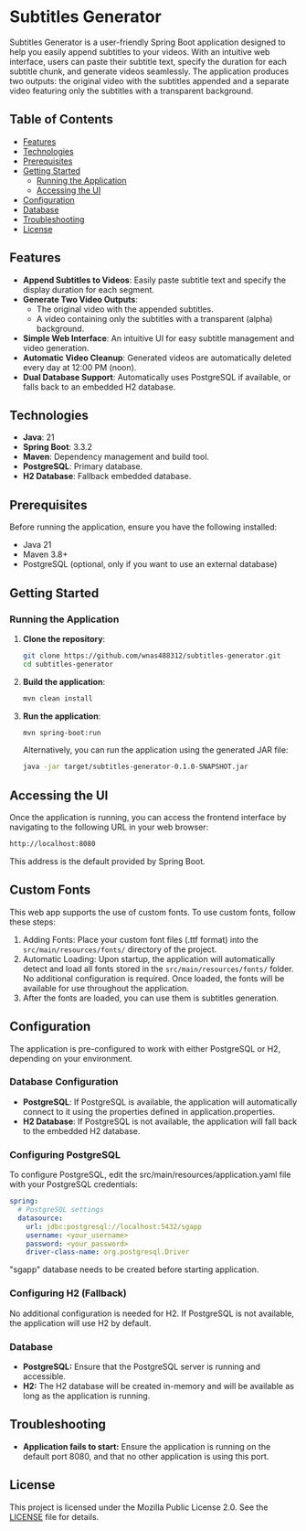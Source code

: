 # Subtitles Generator

Subtitles Generator is a user-friendly Spring Boot application designed to help you easily append subtitles to your videos. With an intuitive web interface, users can paste their subtitle text, specify the duration for each subtitle chunk, and generate videos seamlessly. The application produces two outputs: the original video with the subtitles appended and a separate video featuring only the subtitles with a transparent background.

## Table of Contents

- [Features](#features)
- [Technologies](#technologies)
- [Prerequisites](#prerequisites)
- [Getting Started](#getting-started)
    - [Running the Application](#running-the-application)
    - [Accessing the UI](#accessing-the-ui)
- [Configuration](#configuration)
- [Database](#database)
- [Troubleshooting](#troubleshooting)
- [License](#license)

## Features

- **Append Subtitles to Videos**: Easily paste subtitle text and specify the display duration for each segment.
- **Generate Two Video Outputs**:
    - The original video with the appended subtitles.
    - A video containing only the subtitles with a transparent (alpha) background.
- **Simple Web Interface**: An intuitive UI for easy subtitle management and video generation.
- **Automatic Video Cleanup**: Generated videos are automatically deleted every day at 12:00 PM (noon).
- **Dual Database Support**: Automatically uses PostgreSQL if available, or falls back to an embedded H2 database.

## Technologies

- **Java**: 21
- **Spring Boot**: 3.3.2
- **Maven**: Dependency management and build tool.
- **PostgreSQL**: Primary database.
- **H2 Database**: Fallback embedded database.

## Prerequisites

Before running the application, ensure you have the following installed:

- Java 21
- Maven 3.8+
- PostgreSQL (optional, only if you want to use an external database)

## Getting Started

### Running the Application

1. **Clone the repository**:

   ```bash
   git clone https://github.com/wnas488312/subtitles-generator.git
   cd subtitles-generator
   ```

2. **Build the application**:
    ```bash
    mvn clean install
   ```
   
3. **Run the application**:
    ```bash
   mvn spring-boot:run
   ```

    Alternatively, you can run the application using the generated JAR file:
    ```bash
    java -jar target/subtitles-generator-0.1.0-SNAPSHOT.jar
    ```

## Accessing the UI
Once the application is running, you can access the frontend interface by navigating to the following URL in your web browser:
```bash
http://localhost:8080
```
This address is the default provided by Spring Boot.

## Custom Fonts
This web app supports the use of custom fonts. To use custom fonts, follow these steps:
1. Adding Fonts:
Place your custom font files (.ttf format) into the ```src/main/resources/fonts/``` directory of the project.
2. Automatic Loading:
Upon startup, the application will automatically detect and load all fonts stored in the ```src/main/resources/fonts/``` folder. No additional configuration is required. Once loaded, the fonts will be available for use throughout the application.
3. After the fonts are loaded, you can use them is subtitles generation.

## Configuration
The application is pre-configured to work with either PostgreSQL or H2, depending on your environment.

### Database Configuration
- **PostgreSQL**: If PostgreSQL is available, the application will automatically connect to it using the properties defined in application.properties.
- **H2 Database**: If PostgreSQL is not available, the application will fall back to the embedded H2 database.
### Configuring PostgreSQL
To configure PostgreSQL, edit the src/main/resources/application.yaml file with your PostgreSQL credentials:
```yaml
spring:
  # PostgreSQL settings
  datasource:
    url: jdbc:postgresql://localhost:5432/sgapp
    username: <your_username>
    password: <your_password>
    driver-class-name: org.postgresql.Driver
```
"sgapp" database needs to be created before starting application.

### Configuring H2 (Fallback)
No additional configuration is needed for H2. If PostgreSQL is not available, the application will use H2 by default.

### Database
- **PostgreSQL:** Ensure that the PostgreSQL server is running and accessible.
- **H2:** The H2 database will be created in-memory and will be available as long as the application is running.
## Troubleshooting
- **Application fails to start:** Ensure the application is running on the default port 8080, and that no other application is using this port.

## License
This project is licensed under the Mozilla Public License 2.0. See the [LICENSE](LICENSE.txt) file for details.